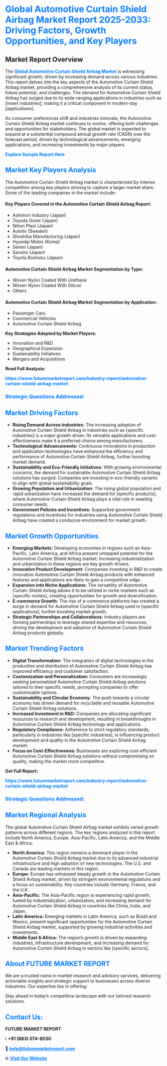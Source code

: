 <h1 style="color: #007BFF;">Global Automotive Curtain Shield Airbag Market Report 2025-2033: Driving Factors, Growth Opportunities, and Key Players</h1>

<section id="overview">
<h2>Market Report Overview</h2>
<p>The <a href="https://www.futuremarketreport.com/industry-report/automotive-curtain-shield-airbag-market" style="color: #007BFF; text-decoration: none;"><strong>Global Automotive Curtain Shield Airbag Market</strong></a> is witnessing significant growth, driven by increasing demand across various industries. This report delves into the key aspects of the Automotive Curtain Shield Airbag market, providing a comprehensive analysis of its current status, future potential, and challenges. The demand for Automotive Curtain Shield Airbag has surged due to its wide-ranging applications in industries such as [insert industries], making it a critical component in modern-day [applications].</p>
<p>As consumer preferences shift and industries innovate, the Automotive Curtain Shield Airbag market continues to evolve, offering both challenges and opportunities for stakeholders. The global market is expected to expand at a substantial compound annual growth rate (CAGR) over the forecast period, driven by technological advancements, emerging applications, and increasing investments by major players.</p>
</section>

<section id="overview">
<p><a href="https://www.futuremarketreport.com/request-sample/reportId=127658" style="color: #007BFF; text-decoration: none;"><strong>Explore Sample Report Here</strong></a></p>
</section>

<section id="key-players">
<h2 style="color: #007BFF;">Market Key Players Analysis</h2>
<p>The Automotive Curtain Shield Airbag market is characterized by intense competition among key players striving to capture a larger market share. Some of the leading companies in the market include:</p>
<h4>Key Players Covered in the Automotive Curtain Shield Airbag Report:</h4>
<ul><li>Ashimori Industry (Japan)</li><li>Toyoda Gosei (Japan)</li><li>Nihon Plast (Japan)</li><li>Autoliv (Sweden)</li><li>Shoshiba Manufacturing (Japan)</li><li>Hyundai Mobis (Korea)</li><li>Seiren (Japan)</li><li>Sansho (Japan)</li><li>Toyota Boshoku (Japan)</li></ul>
<h4>Automotive Curtain Shield Airbag Market Segmentation by Type:</h4>
<ul><li>Woven Nylon Coated With Urethane</li><li>Woven Nylon Coated With Silicon</li><li>Others</li></ul>

<h4>Automotive Curtain Shield Airbag Market Segmentation by Application:</h4>
<ul><li>Passenger Cars</li><li>Commercial Vehicles</li><li>Automotive Curtain Shield Airbag</li></ul>
<p><strong>Key Strategies Adopted by Market Players:</strong></p>
<ul>
<li>Innovation and R&D</li>
<li>Geographical Expansion</li>
<li>Sustainability Initiatives</li>
<li>Mergers and Acquisitions</li>
</ul>
</section>

<section>
<p><strong>Read Full Analysis: </strong></p><a href="https://www.futuremarketreport.com/industry-report/automotive-curtain-shield-airbag-market" style="color: #007BFF; text-decoration: none;"><strong>https://www.futuremarketreport.com/industry-report/automotive-curtain-shield-airbag-market</strong></a>
<h3 style="color: #007BFF;">Strategic Questions Addressed:</h3>
</section>

<section id="driving-factors">
<h2 style="color: #007BFF;">Market Driving Factors</h2>
<ul>
<li><strong>Rising Demand Across Industries:</strong> The increasing adoption of Automotive Curtain Shield Airbag in industries such as [specific industries] is a major growth driver. Its versatile applications and cost-effectiveness make it a preferred choice among manufacturers.</li>
<li><strong>Technological Advancements:</strong> Continuous innovations in production and application technologies have enhanced the efficiency and performance of Automotive Curtain Shield Airbag, further boosting market demand.</li>
<li><strong>Sustainability and Eco-Friendly Initiatives:</strong> With growing environmental concerns, the demand for sustainable Automotive Curtain Shield Airbag solutions has surged. Companies are investing in eco-friendly variants to align with global sustainability goals.</li>
<li><strong>Growing Population and Urbanization:</strong> The rising global population and rapid urbanization have increased the demand for [specific products], where Automotive Curtain Shield Airbag plays a vital role in meeting consumer needs.</li>
<li><strong>Government Policies and Incentives:</strong> Supportive government regulations and incentives for industries using Automotive Curtain Shield Airbag have created a conducive environment for market growth.</li>
</ul>
</section>

<section id="growth-opportunities">
<h2 style="color: #007BFF;">Market Growth Opportunities</h2>
<ul>
<li><strong>Emerging Markets:</strong> Developing economies in regions such as Asia-Pacific, Latin America, and Africa present untapped potential for the Automotive Curtain Shield Airbag market. Increasing industrialization and urbanization in these regions are key growth drivers.</li>
<li><strong>Innovative Product Development:</strong> Companies investing in R&D to create innovative Automotive Curtain Shield Airbag products with enhanced features and applications are likely to gain a competitive edge.</li>
<li><strong>Expansion into Niche Applications:</strong> The versatility of Automotive Curtain Shield Airbag allows it to be utilized in niche markets such as [specific niches], creating opportunities for growth and diversification.</li>
<li><strong>E-commerce Growth:</strong> The rise of e-commerce platforms has created a surge in demand for Automotive Curtain Shield Airbag used in [specific applications], further boosting market growth.</li>
<li><strong>Strategic Partnerships and Collaborations:</strong> Industry players are forming partnerships to leverage shared expertise and resources, driving the development and adoption of Automotive Curtain Shield Airbag products globally.</li>
</ul>
</section>

<section id="trending-factors">
<h2 style="color: #007BFF;">Market Trending Factors</h2>
<ul>
<li><strong>Digital Transformation:</strong> The integration of digital technologies in the production and distribution of Automotive Curtain Shield Airbag has improved efficiency and customer satisfaction.</li>
<li><strong>Customization and Personalization:</strong> Consumers are increasingly seeking personalized Automotive Curtain Shield Airbag solutions tailored to their specific needs, prompting companies to offer customizable options.</li>
<li><strong>Sustainability and Circular Economy:</strong> The push towards a circular economy has driven demand for recyclable and reusable Automotive Curtain Shield Airbag solutions.</li>
<li><strong>Increased Investment in R&D:</strong> Companies are allocating significant resources to research and development, resulting in breakthroughs in Automotive Curtain Shield Airbag technology and applications.</li>
<li><strong>Regulatory Compliance:</strong> Adherence to strict regulatory standards, particularly in industries like [specific industries], is influencing product development and quality in the Automotive Curtain Shield Airbag market.</li>
<li><strong>Focus on Cost-Effectiveness:</strong> Businesses are exploring cost-efficient Automotive Curtain Shield Airbag solutions without compromising on quality, making the market more competitive.</li>
</ul>
</section>

<section>
<p><strong>Get Full Report: </strong></p><a href="https://www.futuremarketreport.com/industry-report/automotive-curtain-shield-airbag-market" style="color: #007BFF; text-decoration: none;"><strong>https://www.futuremarketreport.com/industry-report/automotive-curtain-shield-airbag-market</strong></a>
<h3 style="color: #007BFF;">Strategic Questions Addressed:</h3>
</section>


<section id="regional-analysis">
<h2 style="color: #007BFF;">Market Regional Analysis</h2>
<p>The global Automotive Curtain Shield Airbag market exhibits varied growth patterns across different regions. The key regions analyzed in this report include North America, Europe, Asia-Pacific, Latin America, and the Middle East & Africa:</p>
<ul>
<li><strong>North America:</strong> This region remains a dominant player in the Automotive Curtain Shield Airbag market due to its advanced industrial infrastructure and high adoption of new technologies. The U.S. and Canada are leading markets in this region.</li>
<li><strong>Europe:</strong> Europe has witnessed steady growth in the Automotive Curtain Shield Airbag market, driven by stringent environmental regulations and a focus on sustainability. Key countries include Germany, France, and the U.K.</li>
<li><strong>Asia-Pacific:</strong> The Asia-Pacific region is experiencing rapid growth, fueled by industrialization, urbanization, and increasing demand for Automotive Curtain Shield Airbag in countries like China, India, and Japan.</li>
<li><strong>Latin America:</strong> Emerging markets in Latin America, such as Brazil and Mexico, present significant opportunities for the Automotive Curtain Shield Airbag market, supported by growing industrial activities and investments.</li>
<li><strong>Middle East & Africa:</strong> The region’s growth is driven by expanding industries, infrastructure development, and increasing demand for Automotive Curtain Shield Airbag in sectors like [specific sectors].</li>
</ul>
</section>

<footer>
<h2 style="color: #007BFF;">About FUTURE MARKET REPORT</h2>
<p>We are a trusted name in market research and advisory services, delivering actionable insights and strategic support to businesses across diverse industries. Our expertise lies in offering:</p>

<p>Stay ahead in today’s competitive landscape with our tailored research solutions.</p>

<h2 style="color: #007BFF;">Contact Us:</h2>
<p><strong>FUTURE MARKET REPORT</strong></p>
<p>📞 <strong>+91 (883) 074-8030</strong></p>
<p>📧 <strong><a href="mailto:help@futuremarketreport.com" style="color: #007BFF;">help@futuremarketreport.com</a></strong></p>
<p>🌐 <strong><a href="https://www.futuremarketreport.com/" style="color: #007BFF;">Visit Our Website</a></strong></p>
</footer>